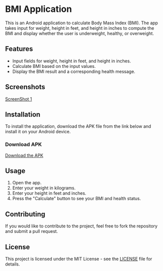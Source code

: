 # BMI Application

This is an Android application to calculate Body Mass Index (BMI). The app takes input for weight, height in feet, and height in inches to compute the BMI and display whether the user is underweight, healthy, or overweight.

## Features

- Input fields for weight, height in feet, and height in inches.
- Calculate BMI based on the input values.
- Display the BMI result and a corresponding health message.

## Screenshots
[ScreenShot 1](screenshots/screenshot1.png)
## Installation

To install the application, download the APK file from the link below and install it on your Android device.

### Download APK

[Download the APK](apk/app-debug.apk)

## Usage

1. Open the app.
2. Enter your weight in kilograms.
3. Enter your height in feet and inches.
4. Press the "Calculate" button to see your BMI and health status.

## Contributing

If you would like to contribute to the project, feel free to fork the repository and submit a pull request.

## License

This project is licensed under the MIT License - see the [LICENSE](LICENSE) file for details.
